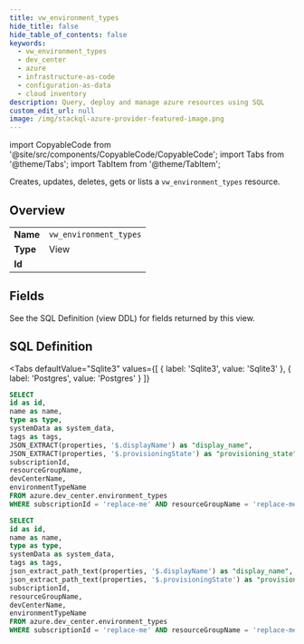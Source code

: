 ```yaml
--- 
title: vw_environment_types
hide_title: false
hide_table_of_contents: false
keywords:
  - vw_environment_types
  - dev_center
  - azure
  - infrastructure-as-code
  - configuration-as-data
  - cloud inventory
description: Query, deploy and manage azure resources using SQL
custom_edit_url: null
image: /img/stackql-azure-provider-featured-image.png
---
```


import CopyableCode from '@site/src/components/CopyableCode/CopyableCode';
import Tabs from '@theme/Tabs';
import TabItem from '@theme/TabItem';

Creates, updates, deletes, gets or lists a <code>vw_environment_types</code> resource.

## Overview
<table><tbody>
<tr><td><b>Name</b></td><td><code>vw_environment_types</code></td></tr>
<tr><td><b>Type</b></td><td>View</td></tr>
<tr><td><b>Id</b></td><td><CopyableCode code="azure.dev_center.vw_environment_types" /></td></tr>
</tbody></table>

## Fields

See the SQL Definition (view DDL) for fields returned by this view.

## SQL Definition

<Tabs
defaultValue="Sqlite3"
values={[
{ label: 'Sqlite3', value: 'Sqlite3' },
{ label: 'Postgres', value: 'Postgres' }
]}
>
<TabItem value="Sqlite3">

```sql
SELECT
id as id,
name as name,
type as type,
systemData as system_data,
tags as tags,
JSON_EXTRACT(properties, '$.displayName') as "display_name",
JSON_EXTRACT(properties, '$.provisioningState') as "provisioning_state",
subscriptionId,
resourceGroupName,
devCenterName,
environmentTypeName
FROM azure.dev_center.environment_types
WHERE subscriptionId = 'replace-me' AND resourceGroupName = 'replace-me' AND devCenterName = 'replace-me';
```

</TabItem>
<TabItem value="Postgres">

```sql
SELECT
id as id,
name as name,
type as type,
systemData as system_data,
tags as tags,
json_extract_path_text(properties, '$.displayName') as "display_name",
json_extract_path_text(properties, '$.provisioningState') as "provisioning_state",
subscriptionId,
resourceGroupName,
devCenterName,
environmentTypeName
FROM azure.dev_center.environment_types
WHERE subscriptionId = 'replace-me' AND resourceGroupName = 'replace-me' AND devCenterName = 'replace-me';
```

</TabItem>
</Tabs>
